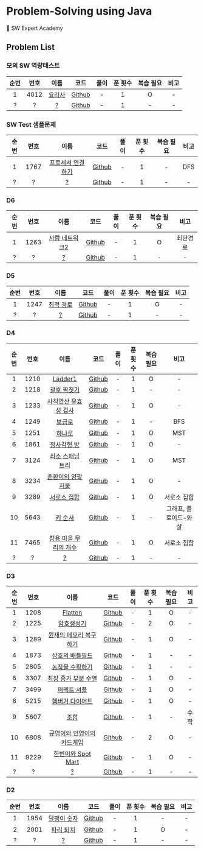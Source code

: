 # Problem-Solving using Java

📝 SW Expert Academy

## Problem List

### 모의 SW 역량테스트

| 순번 | 번호 |                                                  이름                                                   |                                                                              코드                                                                               | 풀이 | 푼 횟수 | 복습 필요 | 비고 |
| :--: | :--: | :-----------------------------------------------------------------------------------------------------: | :-------------------------------------------------------------------------------------------------------------------------------------------------------------: | :--: | :-----: | :-------: | :--: |
|  1   | 4012 | [요리사](https://swexpertacademy.com/main/code/problem/problemDetail.do?contestProbId=AWIeUtVakTMDFAVH) | [Github](https://github.com/0xe82de/Problem-Solving/blob/master/Java/swea/%EB%AA%A8%EC%9D%98_SW_%EC%97%AD%EB%9F%89%ED%85%8C%EC%8A%A4%ED%8A%B8/SWEA_4012_1.java) |  -   |    1    |     O     |  -   |
|  ?   |  ?   |                                                 [?](?)                                                  |                                                                           [Github]()                                                                            |  -   |    1    |     -     |  -   |

### SW Test 샘플문제

| 순번 | 번호 |                                                        이름                                                        |                                                                   코드                                                                   | 풀이 | 푼 횟수 | 복습 필요 | 비고 |
| :--: | :--: | :----------------------------------------------------------------------------------------------------------------: | :--------------------------------------------------------------------------------------------------------------------------------------: | :--: | :-----: | :-------: | :--: |
|  1   | 1767 | [프로세서 연결하기](https://swexpertacademy.com/main/code/problem/problemDetail.do?contestProbId=AV4suNtaXFEDFAUf) | [Github](https://github.com/0xe82de/Problem-Solving/blob/master/Java/swea/SW_Test_%EC%83%98%ED%94%8C%EB%AC%B8%EC%A0%9C/SWEA_1767_1.java) |  -   |    1    |     -     | DFS  |
|  ?   |  ?   |                                                       [?](?)                                                       |                                                                [Github]()                                                                |  -   |    1    |     -     |  -   |

### D6

| 순번 | 번호 |                                                      이름                                                       |                                              코드                                              | 풀이 | 푼 횟수 | 복습 필요 |   비고   |
| :--: | :--: | :-------------------------------------------------------------------------------------------------------------: | :--------------------------------------------------------------------------------------------: | :--: | :-----: | :-------: | :------: |
|  1   | 1263 | [사람 네트워크2](https://swexpertacademy.com/main/code/problem/problemDetail.do?contestProbId=AV18P2B6Iu8CFAZN) | [Github](https://github.com/0xe82de/Problem-Solving/blob/master/Java/swea/d6/SWEA_1263_1.java) |  -   |    1    |     O     | 최단경로 |
|  ?   |  ?   |                                                     [?](?)                                                      |                                           [Github]()                                           |  -   |    1    |     -     |    -     |

### D5

| 순번 | 번호 |                                                    이름                                                    |                                              코드                                              | 풀이 | 푼 횟수 | 복습 필요 | 비고 |
| :--: | :--: | :--------------------------------------------------------------------------------------------------------: | :--------------------------------------------------------------------------------------------: | :--: | :-----: | :-------: | :--: |
|  1   | 1247 | [최적 경로](https://swexpertacademy.com/main/code/problem/problemDetail.do?contestProbId=AV15OZ4qAPICFAYD) | [Github](https://github.com/0xe82de/Problem-Solving/blob/master/Java/swea/d5/SWEA_1247_1.java) |  -   |    1    |     O     |  -   |
|  ?   |  ?   |                                                   [?](?)                                                   |                                           [Github]()                                           |  -   |    1    |     -     |  -   |

### D4

| 순번 | 번호 |                                                          이름                                                          |                                              코드                                              | 풀이 | 푼 횟수 | 복습 필요 |         비고          |
| :--: | :--: | :--------------------------------------------------------------------------------------------------------------------: | :--------------------------------------------------------------------------------------------: | :--: | :-----: | :-------: | :-------------------: |
|  1   | 1210 |        [Ladder1](https://swexpertacademy.com/main/code/problem/problemDetail.do?contestProbId=AV14ABYKADACFAYh)        | [Github](https://github.com/0xe82de/Problem-Solving/blob/master/Java/swea/d4/SWEA_1210_1.java) |  -   |    1    |     O     |           -           |
|  2   | 1218 |      [괄호 짝짓기](https://swexpertacademy.com/main/code/problem/problemDetail.do?contestProbId=AV14eWb6AAkCFAYD)      | [Github](https://github.com/0xe82de/Problem-Solving/blob/master/Java/swea/d4/SWEA_1218_1.java) |  -   |    1    |     -     |           -           |
|  3   | 1233 | [사칙연산 유효성 검사](https://swexpertacademy.com/main/code/problem/problemDetail.do?contestProbId=AV141176AIwCFAYD)  | [Github](https://github.com/0xe82de/Problem-Solving/blob/master/Java/swea/d4/SWEA_1233_1.java) |  -   |    1    |     O     |           -           |
|  4   | 1249 |        [보급로](https://swexpertacademy.com/main/code/problem/problemDetail.do?contestProbId=AV15QRX6APsCFAYD)         | [Github](https://github.com/0xe82de/Problem-Solving/blob/master/Java/swea/d4/SWEA_1249_1.java) |  -   |    1    |     -     |          BFS          |
|  5   | 1251 |        [하나로](https://swexpertacademy.com/main/code/problem/problemDetail.do?contestProbId=AV15StKqAQkCFAYD)         | [Github](https://github.com/0xe82de/Problem-Solving/blob/master/Java/swea/d4/SWEA_1251_1.java) |  -   |    1    |     O     |          MST          |
|  6   | 1861 |      [정사각형 방](https://swexpertacademy.com/main/code/problem/problemDetail.do?contestProbId=AV5LtJYKDzsDFAXc)      | [Github](https://github.com/0xe82de/Problem-Solving/blob/master/Java/swea/d4/SWEA_1861_1.java) |  -   |    1    |     O     |           -           |
|  7   | 3124 |   [최소 스패닝 트리](https://swexpertacademy.com/main/code/problem/problemDetail.do?contestProbId=AV_mSnmKUckDFAWb)    | [Github](https://github.com/0xe82de/Problem-Solving/blob/master/Java/swea/d4/SWEA_3124_1.java) |  -   |    1    |     O     |          MST          |
|  8   | 3234 |   [준환이의 양팔저울](https://swexpertacademy.com/main/code/problem/problemDetail.do?contestProbId=AWAe7XSKfUUDFAUw)   | [Github](https://github.com/0xe82de/Problem-Solving/blob/master/Java/swea/d4/SWEA_3234_1.java) |  -   |    1    |     O     |           -           |
|  9   | 3289 |      [서로소 집합](https://swexpertacademy.com/main/code/problem/problemDetail.do?contestProbId=AWBJKA6qr2oDFAWr)      | [Github](https://github.com/0xe82de/Problem-Solving/blob/master/Java/swea/d4/SWEA_3289_1.java) |  -   |    1    |     O     |      서로소 집합      |
|  10  | 5643 |        [키 순서](https://swexpertacademy.com/main/code/problem/problemDetail.do?contestProbId=AWXQsLWKd5cDFAUo)        | [Github](https://github.com/0xe82de/Problem-Solving/blob/master/Java/swea/d4/SWEA_3289_1.java) |  -   |    1    |     -     | 그래프, 플로이드-와샬 |
|  11  | 7465 | [창용 마을 무리의 개수](https://swexpertacademy.com/main/code/problem/problemDetail.do?contestProbId=AWngfZVa9XwDFAQU) | [Github](https://github.com/0xe82de/Problem-Solving/blob/master/Java/swea/d4/SWEA_7465_1.java) |  -   |    1    |     O     |      서로소 집합      |
|  ?   |  ?   |                                                         [?](?)                                                         |                                           [Github]()                                           |  -   |    1    |     -     |           -           |

### D3

| 순번 | 번호 |                                                            이름                                                             |                                              코드                                              | 풀이 | 푼 횟수 | 복습 필요 | 비고 |
| :--: | :--: | :-------------------------------------------------------------------------------------------------------------------------: | :--------------------------------------------------------------------------------------------: | :--: | :-----: | :-------: | :--: |
|  1   | 1208 |          [Flatten](https://swexpertacademy.com/main/code/problem/problemDetail.do?contestProbId=AV139KOaABgCFAYh)           | [Github](https://github.com/0xe82de/Problem-Solving/blob/master/Java/swea/d3/SWEA_1208_1.java) |  -   |    1    |     O     |  -   |
|  2   | 1225 |         [암호생성기](https://swexpertacademy.com/main/code/problem/problemDetail.do?contestProbId=AV14uWl6AF0CFAYD)         | [Github](https://github.com/0xe82de/Problem-Solving/blob/master/Java/swea/d3/SWEA_1225_2.java) |  -   |    2    |     O     |  -   |
|  3   | 1289 |   [원재의 메모리 복구하기](https://swexpertacademy.com/main/code/problem/problemDetail.do?contestProbId=AV19AcoKI9sCFAZN)   | [Github](https://github.com/0xe82de/Problem-Solving/blob/master/Java/swea/d3/SWEA_1289_1.java) |  -   |    1    |     O     |  -   |
|  4   | 1873 |      [상호의 배틀필드](https://swexpertacademy.com/main/code/problem/problemDetail.do?contestProbId=AV5LyE7KD2ADFAXc)       | [Github](https://github.com/0xe82de/Problem-Solving/blob/master/Java/swea/d3/SWEA_1873_1.java) |  -   |    1    |     -     |  -   |
|  5   | 2805 |      [농작물 수확하기](https://swexpertacademy.com/main/code/problem/problemDetail.do?contestProbId=AV7GLXqKAWYDFAXB)       | [Github](https://github.com/0xe82de/Problem-Solving/blob/master/Java/swea/d3/SWEA_2805_1.java) |  -   |    1    |     -     |  -   |
|  6   | 3307 |    [최장 증가 부분 수열](https://swexpertacademy.com/main/code/problem/problemDetail.do?contestProbId=AWBOKg-a6l0DFAWr)     | [Github](https://github.com/0xe82de/Problem-Solving/blob/master/Java/swea/d3/SWEA_3307_1.java) |  -   |    1    |     O     |  -   |
|  7   | 3499 |        [퍼펙트 셔플](https://swexpertacademy.com/main/code/problem/problemDetail.do?contestProbId=AWGsRbk6AQIDFAVW)         | [Github](https://github.com/0xe82de/Problem-Solving/blob/master/Java/swea/d3/SWEA_3499_1.java) |  -   |    1    |     O     |  -   |
|  8   | 5215 |      [햄버거 다이어트](https://swexpertacademy.com/main/code/problem/problemDetail.do?contestProbId=AWT-lPB6dHUDFAVT)       | [Github](https://github.com/0xe82de/Problem-Solving/blob/master/Java/swea/d3/SWEA_5215_1.java) |  -   |    1    |     O     |  -   |
|  9   | 5607 |            [조합](https://swexpertacademy.com/main/code/problem/problemDetail.do?contestProbId=AWXGKdbqczEDFAUo)            | [Github](https://github.com/0xe82de/Problem-Solving/blob/master/Java/swea/d3/SWEA_5607_1.java) |  -   |    1    |     -     | 수학 |
|  10  | 6808 | [규영이와 인영이의 카드게임](https://swexpertacademy.com/main/code/problem/problemDetail.do?contestProbId=AWgv9va6HnkDFAW0) | [Github](https://github.com/0xe82de/Problem-Solving/blob/master/Java/swea/d3/SWEA_6808_2.java) |  -   |    2    |     O     |  -   |
|  11  | 9229 |     [한빈이와 Spot Mart](https://swexpertacademy.com/main/code/problem/problemDetail.do?contestProbId=AW8Wj7cqbY0DFAXN)     | [Github](https://github.com/0xe82de/Problem-Solving/blob/master/Java/swea/d3/SWEA_9229_1.java) |  -   |    1    |     O     |  -   |
|  ?   |  ?   |                                                           [?](?)                                                            |                                           [Github]()                                           |  -   |    1    |     -     |  -   |

### D2

| 순번 | 번호 |                                                     이름                                                     |                                              코드                                              | 풀이 | 푼 횟수 | 복습 필요 | 비고 |
| :--: | :--: | :----------------------------------------------------------------------------------------------------------: | :--------------------------------------------------------------------------------------------: | :--: | :-----: | :-------: | :--: |
|  1   | 1954 | [달팽이 숫자](https://swexpertacademy.com/main/code/problem/problemDetail.do?contestProbId=AV5PobmqAPoDFAUq) | [Github](https://github.com/0xe82de/Problem-Solving/blob/master/Java/swea/d2/SWEA_1954_1.java) |  -   |    1    |     -     |  -   |
|  2   | 2001 |  [파리 퇴치](https://swexpertacademy.com/main/code/problem/problemDetail.do?contestProbId=AV5PzOCKAigDFAUq)  | [Github](https://github.com/0xe82de/Problem-Solving/blob/master/Java/swea/d2/SWEA_2001_1.java) |  -   |    1    |     O     |  -   |
|  ?   |  ?   |                                                    [?](?)                                                    |                                           [Github]()                                           |  -   |    1    |     -     |  -   |
